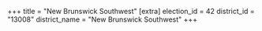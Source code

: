 +++
title = "New Brunswick Southwest"
[extra]
election_id = 42
district_id = "13008"
district_name = "New Brunswick Southwest"
+++
